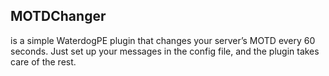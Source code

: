 ## MOTDChanger

is a simple WaterdogPE plugin that changes your server’s MOTD every 60 seconds. Just set up your messages in the config file, and the plugin takes care of the rest.
